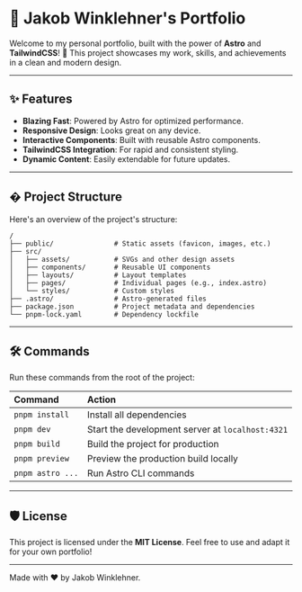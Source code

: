# 🌌 Jakob Winklehner's Portfolio

Welcome to my personal portfolio, built with the power of **Astro** and **TailwindCSS**! 🚀 This project showcases my work, skills, and achievements in a clean and modern design.

---

## ✨ Features

- **Blazing Fast**: Powered by Astro for optimized performance.
- **Responsive Design**: Looks great on any device.
- **Interactive Components**: Built with reusable Astro components.
- **TailwindCSS Integration**: For rapid and consistent styling.
- **Dynamic Content**: Easily extendable for future updates.

---

## � Project Structure

Here's an overview of the project's structure:

```text
/
├── public/               # Static assets (favicon, images, etc.)
├── src/
│   ├── assets/           # SVGs and other design assets
│   ├── components/       # Reusable UI components
│   ├── layouts/          # Layout templates
│   ├── pages/            # Individual pages (e.g., index.astro)
│   └── styles/           # Custom styles
├── .astro/               # Astro-generated files
├── package.json          # Project metadata and dependencies
└── pnpm-lock.yaml        # Dependency lockfile
```

---

## 🛠️ Commands

Run these commands from the root of the project:

| Command          | Action                                           |
| :--------------- | :----------------------------------------------- |
| `pnpm install`   | Install all dependencies                         |
| `pnpm dev`       | Start the development server at `localhost:4321` |
| `pnpm build`     | Build the project for production                 |
| `pnpm preview`   | Preview the production build locally             |
| `pnpm astro ...` | Run Astro CLI commands                           |

---

## 🛡️ License

This project is licensed under the **MIT License**. Feel free to use and adapt it for your own portfolio!

---

Made with ❤️ by Jakob Winklehner.
